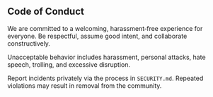 ## Code of Conduct

We are committed to a welcoming, harassment‑free experience for everyone. Be respectful, assume good intent, and collaborate constructively.

Unacceptable behavior includes harassment, personal attacks, hate speech, trolling, and excessive disruption.

Report incidents privately via the process in `SECURITY.md`. Repeated violations may result in removal from the community.


